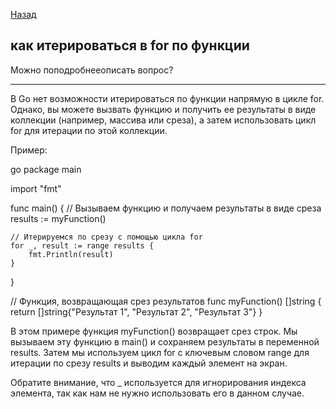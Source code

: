 [Назад](/L1/L1_.md) 

## как итерироваться в for по функции

Можно поподробнееописать вопрос?


--------------------------------
В Go нет возможности итерироваться по функции напрямую в цикле for. Однако, вы можете вызвать функцию и получить ее результаты в виде коллекции (например, массива или среза), а затем использовать цикл for для итерации по этой коллекции.

Пример:

go
package main

import "fmt"

func main() {
    // Вызываем функцию и получаем результаты в виде среза
    results := myFunction()

    // Итерируемся по срезу с помощью цикла for
    for _, result := range results {
        fmt.Println(result)
    }
}

// Функция, возвращающая срез результатов
func myFunction() []string {
    return []string{"Результат 1", "Результат 2", "Результат 3"}
}


В этом примере функция myFunction() возвращает срез строк. Мы вызываем эту функцию в main() и сохраняем результаты в переменной results. Затем мы используем цикл for с ключевым словом range для итерации по срезу results и выводим каждый элемент на экран.

Обратите внимание, что _ используется для игнорирования индекса элемента, так как нам не нужно использовать его в данном случае.
